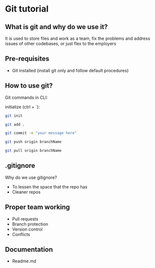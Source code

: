 # Git tutorial

## What is git and why do we use it?
It is used to store files and work as a team, fix the problems and address issues of other codebases, or just flex to the employers

## Pre-requisites
- Git installed (install git only and follow default procedures)

## How to use git?
Git commands in CLI:

initialize (ctrl + `): 

```bash
git init
```

```bash
git add .
```

```bash
git commit -m "your message here"
```

```bash
git push origin branchName
```

```bash
git pull origin branchName
```

## .gitignore
Why do we use gitignore?
- To lessen the space that the repo has
- Cleaner repos

## Proper team working
- Pull requests
- Branch protection
- Version control
- Conflicts

## Documentation
- Readme.md
